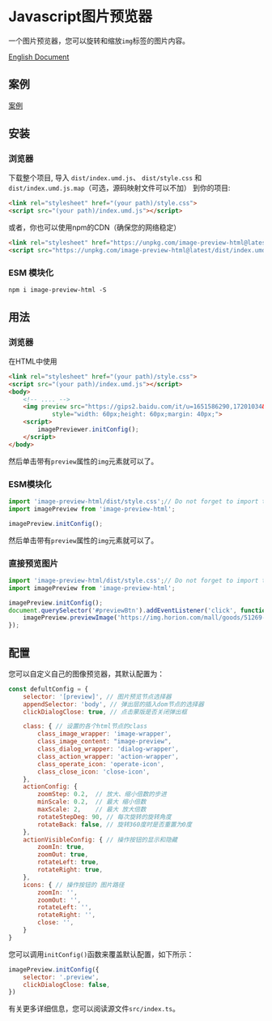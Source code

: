 # Javascript图片预览器 

一个图片预览器，您可以旋转和缩放`img`标签的图片内容。

[English Document](https://github.com/jinxiaochi/image-preview-html/blob/master/readme.md)

## 案例

[案例](https://jinxiaochi.github.io/image-preview-html/demo/test.html)

## 安装

### 浏览器

下载整个项目, 导入 `dist/index.umd.js`、 `dist/style.css` 和 `dist/index.umd.js.map`（可选，源码映射文件可以不加） 到你的项目: 

```html
<link rel="stylesheet" href="(your path)/style.css">
<script src="(your path)/index.umd.js"></script>
```

或者，你也可以使用npm的CDN（确保您的网络稳定）

```html
<link rel="stylesheet" href="https://unpkg.com/image-preview-html@latest/dist/style.css"/>
<script src="https://unpkg.com/image-preview-html@latest/dist/index.umd.js"></script>
```

### ESM 模块化

```shell
npm i image-preview-html -S
```

## 用法

### 浏览器

在HTML中使用

```html
<link rel="stylesheet" href="(your path)/style.css">
<script src="(your path)/index.umd.js"></script>
<body>
    <!-- .... -->
    <img preview src="https://gips2.baidu.com/it/u=1651586290,17201034&fm=3028&app=3028&f=JPEG&fmt=auto&q=100&size=f600_800" alt="" 
            style="width: 60px;height: 60px;margin: 40px;">
    <script>
        imagePreviewer.initConfig();
    </script>
</body>

```

然后单击带有`preview`属性的`img`元素就可以了。


### ESM模块化

```js
import 'image-preview-html/dist/style.css';// Do not forget to import the style.css file
import imagePreview from 'image-preview-html';

imagePreview.initConfig();
```

然后单击带有`preview`属性的`img`元素就可以了。

### 直接预览图片

```js
import 'image-preview-html/dist/style.css';// Do not forget to import the style.css file
import imagePreview from 'image-preview-html';

imagePreview.initConfig();
document.querySelector('#previewBtn').addEventListener('click', function(){
    imagePreview.previewImage('https://img.horion.com/mall/goods/51269-1.jpg'); // 预览图片的url地址
});
```

## 配置

您可以自定义自己的图像预览器，其默认配置为：

```js
const defultConfig = {
    selector: '[preview]', // 图片预览节点选择器
    appendSelector: 'body', // 弹出层的插入dom节点的选择器
    clickDialogClose: true, // 点击蒙版是否关闭弹出框

    class: { // 设置的各个html节点的class
        class_image_wrapper: 'image-wrapper',
        class_image_content: "image-preview",
        class_dialog_wrapper: 'dialog-wrapper',
        class_action_wrapper: 'action-wrapper',
        class_operate_icon: 'operate-icon',
        class_close_icon: 'close-icon',
    },
    actionConfig: {
        zoomStep: 0.2,  // 放大、缩小倍数的步进
        minScale: 0.2,  // 最大 缩小倍数
        maxScale: 2,    // 最大 放大倍数
        rotateStepDeg: 90, // 每次旋转的旋转角度
        rotateBack: false, // 旋转360度时是否重置为0度
    },
    actionVisibleConfig: { // 操作按钮的显示和隐藏
        zoomIn: true,
        zoomOut: true,
        rotateLeft: true,
        rotateRight: true,
    },
    icons: { // 操作按钮的 图片路径
        zoomIn: '',
        zoomOut: '',
        rotateLeft: '',
        rotateRight: '',
        close: '',
    }
}
```

您可以调用`initConfig()`函数来覆盖默认配置，如下所示：

```js
imagePreview.initConfig({ 
    selector: '.preview', 
    clickDialogClose: false,
})
```

有关更多详细信息，您可以阅读源文件`src/index.ts`。
